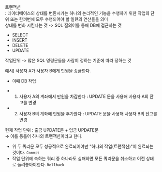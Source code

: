 트랜잭션  
: 데이터베이스의 상태를 변환시키는 하나의 논리적인 기능을 수행하기 위한 작업의 단위 또는 한꺼번에 모두 수행되어야 할 일련의 연산들을 의미  
상태를 변화 시킨다는 것 -> SQL 질의어를 통해 DB에 접근하는 것  
 - SELECT  
 - INSERT  
 - DELETE  
 - UPDATE  
 
작업단위 -> 많은 SQL 명령문들을 사람이 정하는 기준에 따라 정하는 것  

예시) 사용자 A가 사용자 B에게 만원을 송금한다.  

* 이때 DB 작업  
- 1. 사용자 A의 계좌에서 만원을 차감한다 : UPDATE 문을 사용해 사용자 A의 잔고를 변경  
- 2. 사용자 B의 계좌에 만원을 추가한다 : UPDATE 문을 사용해 사용자 B의 잔고를 변경  

현재 작업 단위 : 출금 UPDATE문 + 입금 UPDATE문  
→ 이를 통틀어 하나의 트랜잭션이라고 한다.  
- 위 두 쿼리문 모두 성공적으로 완료되어야만 "하나의 작업(트랜잭션)"이 완료되는 것이다. `Commit`  
- 작업 단위에 속하는 쿼리 중 하나라도 실패하면 모든 쿼리문을 취소하고 이전 상태로 돌려놓아야한다.   `Rollback`  
